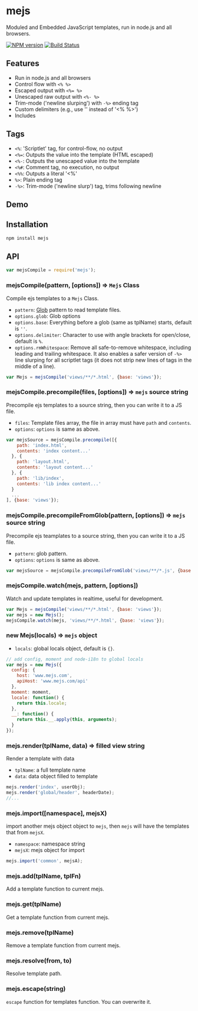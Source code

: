 mejs
====
Moduled and Embedded JavaScript templates, run in node.js and all browsers.

[![NPM version][npm-image]][npm-url]
[![Build Status][travis-image]][travis-url]

## Features

- Run in node.js and all browsers
- Control flow with `<% %>`
- Escaped output with `<%= %>`
- Unescaped raw output with `<%- %>`
- Trim-mode ('newline slurping') with `-%>` ending tag
- Custom delimiters (e.g., use '<? ?>' instead of '<% %>')
- Includes

## Tags

- `<%`: 'Scriptlet' tag, for control-flow, no output
- `<%=`: Outputs the value into the template (HTML escaped)
- `<%-`: Outputs the unescaped value into the template
- `<%#`: Comment tag, no execution, no output
- `<%%`: Outputs a literal '<%'
- `%>`:  Plain ending tag
- `-%>`: Trim-mode ('newline slurp') tag, trims following newline

## Demo


## Installation

```bash
npm install mejs
```

## API

```js
var mejsCompile = require('mejs');
```

### mejsCompile(pattern, [options]) => `Mejs` Class

Compile ejs templates to a `Mejs` Class.

- `pattern`: [Glob](https://github.com/isaacs/node-glob) pattern to read template files.
- `options.glob`: Glob options
- `options.base`: Everything before a glob (same as tplName) starts, default is `''`.
- `options.delimiter`: Character to use with angle brackets for open/close, default is `%`.
- `options.rmWhitespace`: Remove all safe-to-remove whitespace, including leading and trailing whitespace. It also enables a safer version of `-%>` line slurping for all scriptlet tags (it does not strip new lines of tags in the middle of a line).

```js
var Mejs = mejsCompile('views/**/*.html', {base: 'views'});
```

### mejsCompile.precompile(files, [options]) => `mejs` source string
Precompile ejs templates to a source string, then you can write it to a JS file.

- `files`: Template files array, the file in array must have `path` and `contents`.
- `options`: `options` is same as above.

```js
var mejsSource = mejsCompile.precompile([{
    path: 'index.html',
    contents: 'index content...'
  }, {
    path: 'layout.html',
    contents: 'layout content...'
  }, {
    path: 'lib/index',
    contents: 'lib index content...'
  }
  ...
], {base: 'views'});
```

### mejsCompile.precompileFromGlob(pattern, [options]) => `mejs` source string
Precompile ejs teamplates to a source string, then you can write it to a JS file.

- `pattern`: glob pattern.
- `options`: `options` is same as above.

```js
var mejsSource = mejsCompile.precompileFromGlob('views/**/*.js', {base: 'views'});
```

### mejsCompile.watch(mejs, pattern, [options])
Watch and update templates in realtime, useful for development.

```js
var Mejs = mejsCompile('views/**/*.html', {base: 'views'});
var mejs = new Mejs();
mejsCompile.watch(mejs, 'views/**/*.html', {base: 'views'});
```

### new Mejs(locals) => `mejs` object

- `locals`: global locals object, default is `{}`.

```js
// add config, moment and node-i18n to global locals
var mejs = new Mejs({
  config: {
    host: 'www.mejs.com',
    apiHost: 'www.mejs.com/api'
  },
  moment: moment,
  locale: function() {
    return this.locale;
  },
  __: function() {
    return this.__.apply(this, arguments);
  }
});
```

### mejs.render(tplName, data) => filled view string
Render a template with data

- `tplName`: a full template name
- `data`: data object filled to template

```js
mejs.render('index', userObj);
mejs.render('global/header', headerDate);
//...
```

### mejs.import([namespace], mejsX)
import another mejs object object to `mejs`, then `mejs` will have the templates that from `mejsX`.

- `namespace`: namespace string
- `mejsX`: mejs object for import

```js
mejs.import('common', mejsA);
```

### mejs.add(tplName, tplFn)
Add a template function to current mejs.

### mejs.get(tplName)
Get a template function from current mejs.

### mejs.remove(tplName)
Remove a template function from current mejs.

### mejs.resolve(from, to)
Resolve template path.

### mejs.escape(string)
`escape` function for templates function. You can overwrite it.

[npm-url]: https://npmjs.org/package/mejs
[npm-image]: http://img.shields.io/npm/v/mejs.svg

[travis-url]: https://travis-ci.org/teambition/mejs
[travis-image]: http://img.shields.io/travis/teambition/mejs.svg
